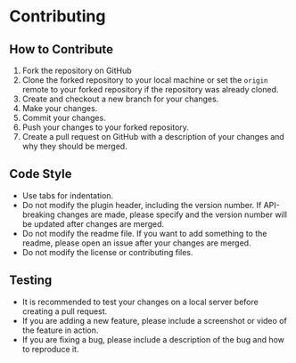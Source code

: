 # Contributing

## How to Contribute

1. Fork the repository on GitHub
1. Clone the forked repository to your local machine or set the `origin` remote to your forked repository if the repository was already cloned.
1. Create and checkout a new branch for your changes.
1. Make your changes.
1. Commit your changes.
1. Push your changes to your forked repository.
1. Create a pull request on GitHub with a description of your changes and why they should be merged.

## Code Style

- Use tabs for indentation.
- Do not modify the plugin header, including the version number. If API-breaking changes are made, please specify and the version number will be updated after changes are merged.
- Do not modify the readme file. If you want to add something to the readme, please open an issue after your changes are merged.
- Do not modify the license or contributing files.

## Testing

- It is recommended to test your changes on a local server before creating a pull request.
- If you are adding a new feature, please include a screenshot or video of the feature in action.
- If you are fixing a bug, please include a description of the bug and how to reproduce it.

